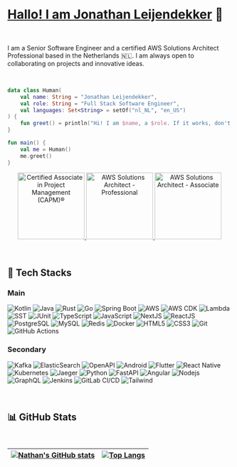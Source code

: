 # [Hallo! I am Jonathan Leijendekker](https://linkedin.com/in/jonathan-leijendekker) 👋

<br />

I am a Senior Software Engineer and a certified AWS Solutions Architect Professional based in the Netherlands 🇳🇱. I am always open to collaborating on projects and innovative ideas.

<br />

```kotlin
data class Human(
    val name: String = "Jonathan Leijendekker",
    val role: String = "Full Stack Software Engineer",
    val languages: Set<String> = setOf("nl_NL", "en_US")
) {
    fun greet() = println("Hi! I am $name, a $role. If it works, don't touch it!")
}

fun main() {
    val me = Human()
    me.greet()
}
```

<p align="center">
    <a href="https://www.credly.com/badges/2daefe93-3779-442e-b775-246bca182bb7/public_url" target="_blank">
        <img src="https://images.credly.com/size/200x200/images/80c95f74-dcf0-43fc-a437-053a598feb05/blob" alt="Certified Associate in Project Management (CAPM)®" height="150">
    </a>
    <a href="https://www.credly.com/badges/12947df7-c59d-42ae-a329-a7dd7c13edd0/public_url" target="_blank">
        <img src="https://images.credly.com/size/200x200/images/2d84e428-9078-49b6-a804-13c15383d0de/image.png" alt="AWS Solutions Architect - Professional" height="150">
    </a>
    <a href="https://www.credly.com/badges/c9428ba1-bd1d-4667-9887-646a8cecf251/public_url" target="_blank">
        <img src="https://images.credly.com/size/200x200/images/0e284c3f-5164-4b21-8660-0d84737941bc/image.png" alt="AWS Solutions Architect - Associate" height="150">
    </a>
</p>

<br/>

## 🔨 Tech Stacks

### Main

![Kotlin](https://img.shields.io/badge/Kotlin-black?style=flat&logo=kotlin)
![Java](https://img.shields.io/badge/-Java-black?style=flat&logo=openjdk)
![Rust](https://img.shields.io/badge/Rust-black?style=flat&logo=rust)
![Go](https://img.shields.io/badge/Go-black?style=flat&logo=go)
![Spring Boot](https://img.shields.io/badge/-Spring%20Boot-black?style=flat&logo=springboot)
![AWS](https://img.shields.io/badge/AWS-black?style=flat&logo=amazon-web-services)
![AWS CDK](https://img.shields.io/badge/AWS%20CDK-black?style=flat&logo=amazon-web-services)
![Lambda](https://img.shields.io/badge/Lambda-black?style=flat&logo=aws-lambda)
![SST](https://img.shields.io/badge/SST-black?style=flat&logo=sst)
![JUnit](https://img.shields.io/badge/-JUnit-black?style=flat&logo=junit5)
![TypeScript](https://img.shields.io/badge/-TypeScript-black?style=flat&logo=typescript)
![JavaScript](https://img.shields.io/badge/-JavaScript-black?style=flat&logo=javascript)
![NextJS](https://img.shields.io/badge/NextJS-black?style=flat&logo=next.js)
![ReactJS](https://img.shields.io/badge/ReactJS-black?style=flat&logo=react)
![PostgreSQL](https://img.shields.io/badge/-PostgreSQL-black?style=flat&logo=postgresql)
![MySQL](https://img.shields.io/badge/-MySQL-black?style=flat&logo=mysql)
![Redis](https://img.shields.io/badge/-Redis-black?style=flat&logo=Redis)
![Docker](https://img.shields.io/badge/-Docker-black?style=flat&logo=docker)
![HTML5](https://img.shields.io/badge/-HTML5-black?style=flat&logo=html5&logoColor=white)
![CSS3](https://img.shields.io/badge/-CSS3-black?style=flat&logo=css3)
![Git](https://img.shields.io/badge/-Git-black?style=flat&logo=git)
![GitHub Actions](https://img.shields.io/badge/-GitHub%20Actions-black?style=flat&logo=github-actions)

### Secondary

![Kafka](https://img.shields.io/badge/Kafka-black?style=flat&logo=apache-kafka)
![ElasticSearch](https://img.shields.io/badge/-ElasticSearch-black?style=flat&logo=elasticsearch)
![OpenAPI](https://img.shields.io/badge/-OpenAPI-black?style=flat&logo=openapi-initiative)
![Android](https://img.shields.io/badge/Android-black?style=flat&logo=android)
![Flutter](https://img.shields.io/badge/Flutter-black?style=flat&logo=flutter)
![React Native](https://img.shields.io/badge/React%20Native-black?style=flat&logo=react)
![Kubernetes](https://img.shields.io/badge/Kubernetes-black?style=flat&logo=kubernetes)
![Jaeger](https://img.shields.io/badge/-OpenTelemetry-black?style=flat&logo=opentelemetry)
![Python](https://img.shields.io/badge/-Python-black?style=flat&logo=Python)
![FastAPI](https://img.shields.io/badge/-FastAPI-black?style=flat&logo=fastapi)
![Angular](https://img.shields.io/badge/Angular-black?style=flat&logo=angular)
![Nodejs](https://img.shields.io/badge/-Nodejs-black?style=flat&logo=Node.js)
![GraphQL](https://img.shields.io/badge/-GraphQL-black?style=flat&logo=graphql)
![Jenkins](https://img.shields.io/badge/Jenkins-black?style=flat&logo=jenkins)
![GitLab CI/CD](https://img.shields.io/badge/-GitLab%20CI%2fCD-black?style=flat&logo=gitlab)
![Tailwind](https://img.shields.io/badge/-Tailwind-black?style=flat&logo=tailwind-css)

<br/>

## 📊 GitHub Stats

<br/>

| [![Nathan's GitHub stats](https://github-readme-stats.vercel.app/api?username=leijendary&theme=tokyonight&layout=compact&show_icons=true&hide_border=true&bg_color=00000000)](https://github.com/leijendary/github-readme-stats) | [![Top Langs](https://github-readme-stats.vercel.app/api/top-langs/?username=leijendary&layout=compact&theme=tokyonight&hide_border=true&bg_color=00000000)](https://github.com/leijendary/github-readme-stats) |
| - | - |

